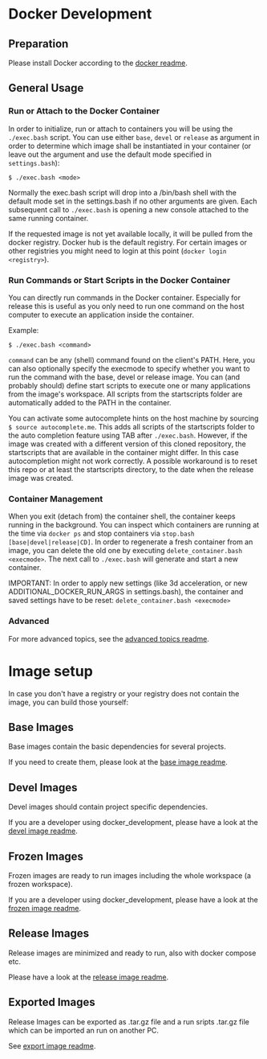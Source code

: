 # Docker Development 

## Preparation

Please install Docker according to the [docker readme](010_Setup_Docker.md).

## General Usage

### Run or Attach to the Docker Container

In order to initialize, run or attach to containers you will be using the `./exec.bash` script.
You can use either `base`, `devel` or `release` as argument in order to determine which image shall be instantiated in your container (or leave out the argument and use the default mode specified in `settings.bash`):

    $ ./exec.bash <mode>

Normally the exec.bash script will drop into a /bin/bash shell with the default mode set in the settings.bash if no other arguments are given.
Each subsequent call to `./exec.bash` is opening a new console attached to the same running container.

If the requested image is not yet available locally, it will be pulled from the docker registry. Docker hub is the default registry. For certain images or other registries you might need to login at this point (`docker login <registry>`).


### Run Commands or Start Scripts in the Docker Container

You can directly run commands in the Docker container. Especially for release this is useful as you only need to run one command on the host computer to execute an application inside the container.

Example:

    $ ./exec.bash <command>

`command` can be any (shell) command found on the client's PATH.
Here, you can also optionally specify the execmode to specify whether you want to run the command with the base, devel or release image.
You can (and probably should) define start scripts to execute one or many applications from the image's workspace.
All scripts from the startscripts folder are automatically added to the PATH in the container.

You can activate some autocomplete hints on the host machine by sourcing `$ source autocomplete.me`.
This adds all scripts of the startscripts folder to the auto completion feature using TAB after `./exec.bash`.
However, if the image was created with a different version of this cloned repository, the startscripts that are available in the container might differ.
In this case autocompletion might not work correctly. A possible workaround is to reset this repo or at least the startscripts directory, to the date when the release image was created.


### Container Management

When you exit (detach from) the container shell, the container keeps running in the background. You can inspect which containers are running at the time via `docker ps` and stop containers via `stop.bash [base|devel|release|CD]`. In order to regenerate a fresh container from an image, you can delete the old one by executing `delete_container.bash <execmode>`. The next call to `./exec.bash` will generate and start a new container.

IMPORTANT: In order to apply new settings (like 3d acceleration, or new ADDITIONAL_DOCKER_RUN_ARGS in settings.bash), the container and saved settings have to be reset: `delete_container.bash <execmode>`

### Advanced

For more advanced topics, see the [advanced topics readme](030_Advanced_Topics.md).

# Image setup

In case you don't have a registry or your registry does not contain the image, you can build those yourself: 

## Base Images

Base images contain the basic dependencies for several projects.

If you need to create them, please look at the [base image readme](041_Base_Image.md).

## Devel Images

Devel images should contain project specific dependencies.

If you are a developer using docker_development, please have a look at the [devel image readme](042_Devel_Image.md).

## Frozen Images

Frozen images are ready to run images including the whole workspace (a frozen workspace).

If you are a developer using docker_development, please have a look at the [frozen image readme](043_Frozen_Image.md).


## Release Images

Release images are minimized and ready to run, also with docker compose etc.

Please have a look at the [release image readme](044_Release_Image.md).

## Exported Images

Release Images can be exported as .tar.gz file and a run sripts .tar.gz file which can be imported an run on another PC.

See [export image readme](45_Export_Image.md).


